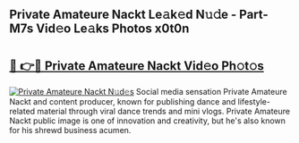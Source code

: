 ## Private Amateure Nackt Le𝚊k𝚎d N𝚞𝚍e - Part-M7s Vid𝚎o Le𝚊ks Photos x0t0n

# <h2><a href="http://fb1c4k.evod.top/?m=Private+Amateure+Nackt">🔗 👉🔴 Private Amateure Nackt Vid𝚎o Ph𝚘t𝚘s</a></h2>

[![Private Amateure Nackt N𝚞d𝚎s](https://i.imgur.com/8V9OHl7.gif)](http://fb1c4k.evod.top/?m=Private+Amateure+Nackt)
Social media sensation Private Amateure Nackt and content producer, known for publishing dance and lifestyle-related material through viral dance trends and mini vlogs. Private Amateure Nackt public image is one of innovation and creativity, but he's also known for his shrewd business acumen. 
